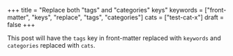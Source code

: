 +++
title = "Replace both \"tags\" and \"categories\" keys"
keywords = ["front-matter", "keys", "replace", "tags", "categories"]
cats = ["test-cat-x"]
draft = false
+++

This post will have the `tags` key in front-matter replaced with
`keywords` and `categories` replaced with `cats`.
